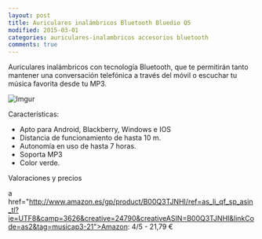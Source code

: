 ```yaml
---
layout: post
title: Auriculares inalámbricos Bluetooth Bluedio Q5
modified: 2015-03-01
categories: auriculares-inalambricos accesorios bluetooth
comments: true
---
```


Auriculares inalámbricos con tecnología Bluetooth, que te permitirán tanto mantener una conversación telefónica a través del móvil o escuchar tu música favorita desde tu MP3.

![Imgur](http://i.imgur.com/bg4oD4n.jpg?1 "Auriculares inalambricos")

Características:

 - Apto para Android, Blackberry, Windows e IOS
 - Distancia de funcionamiento de hasta 10 m.
 - Autonomía en uso de hasta 7 horas.
 - Soporta MP3
 - Color verde.

Valoraciones y precios

a href="http://www.amazon.es/gp/product/B00Q3TJNHI/ref=as_li_qf_sp_asin_tl?ie=UTF8&camp=3626&creative=24790&creativeASIN=B00Q3TJNHI&linkCode=as2&tag=musicap3-21">Amazon: 4/5 - 21,79 €</a><img src="http://ir-es.amazon-adsystem.com/e/ir?t=musicap3-21&l=as2&o=30&a=B00Q3TJNHI" width="1" height="1" border="0" alt="" style="border:none !important; margin:0px !important;" />
